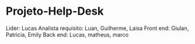 # Projeto-Help-Desk
Lider:
     Lucas 
Analista requisito:
        Luan, Guilherme, Laisa 
Front end:
       Giulan, Patricia, Emily
Back end:
       Lucas, matheus, marco
